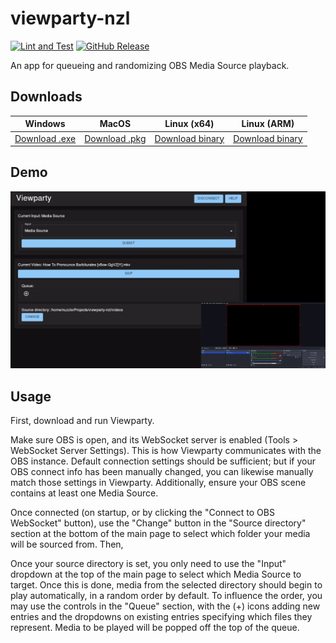 # viewparty-nzl

[![Lint and Test](https://github.com/RareBeeph/viewparty/actions/workflows/lint.yml/badge.svg)](https://github.com/RareBeeph/viewparty/actions/workflows/lint.yml)
[![GitHub Release](https://img.shields.io/github/v/release/RareBeeph/viewparty)](https://github.com/RareBeeph/viewparty/releases/latest)

[//]: # 'Minesweeper-XP had badges for download counts as well.'

An app for queueing and randomizing OBS Media Source playback.

## Downloads

| Windows                                                                                                | MacOS                                                                                                | Linux (x64)                                                                                            | Linux (ARM)                                                                                              |
| ------------------------------------------------------------------------------------------------------ | ---------------------------------------------------------------------------------------------------- | ------------------------------------------------------------------------------------------------------ | -------------------------------------------------------------------------------------------------------- |
| [Download .exe](https://github.com/RareBeeph/viewparty/releases/latest/download/viewparty-windows.exe) | [Download .pkg](https://github.com/RareBeeph/viewparty/releases/latest/download/viewparty-macos.pkg) | [Download binary](https://github.com/RareBeeph/viewparty/releases/latest/download/viewparty-linux-x64) | [Download binary](https://github.com/RareBeeph/viewparty/releases/latest/download/viewparty-linux-arm64) |

## Demo

![Demonstration](./usagedemonstration.gif)

## Usage

First, download and run Viewparty.

Make sure OBS is open, and its WebSocket server is enabled (Tools > WebSocket Server Settings). This is how Viewparty communicates with the OBS instance. Default connection settings should be sufficient; but if your OBS connect info has been manually changed, you can likewise manually match those settings in Viewparty. Additionally, ensure your OBS scene contains at least one Media Source.

Once connected (on startup, or by clicking the "Connect to OBS WebSocket" button), use the "Change" button in the "Source directory" section at the bottom of the main page to select which folder your media will be sourced from. Then,

[//]: # "For advanced use: strictly speaking, only the directory's base path and file names are required on the machine which is running Viewparty, so long as they match a corresponding directory containing corresponding actual media files on the machine which is running OBS. This is technically an unsupported use case, but that doesn't need to stop you."

Once your source directory is set, you only need to use the "Input" dropdown at the top of the main page to select which Media Source to target. Once this is done, media from the selected directory should begin to play automatically, in a random order by default. To influence the order, you may use the controls in the "Queue" section, with the (+) icons adding new entries and the dropdowns on existing entries specifying which files they represent. Media to be played will be popped off the top of the queue.
